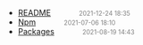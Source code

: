   - [README]()<span style="padding-left:2em;color:orange"></span><span style="color:gray;font-size:.8em;padding-left:2em">2021-12-24 18:35</span>
  - [Npm](npm)<span style="padding-left:2em;color:orange"></span><span style="color:gray;font-size:.8em;padding-left:2em">2021-07-06 18:10</span>
  - [Packages](packages)<span style="padding-left:2em;color:orange"></span><span style="color:gray;font-size:.8em;padding-left:2em">2021-08-19 14:43</span>
